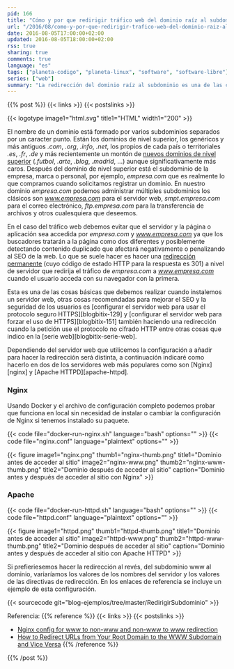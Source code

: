 ```yaml
---
pid: 166
title: "Cómo y por que redirigir tráfico web del dominio raíz al subdominio www (o viceversa)"
url: "/2016/08/como-y-por-que-redirigir-trafico-web-del-dominio-raiz-al-subdominio-www/"
date: 2016-08-05T17:00:00+02:00
updated: 2016-08-05T18:00:00+02:00
rss: true
sharing: true
comments: true
language: "es"
tags: ["planeta-codigo", "planeta-linux", "software", "software-libre"]
series: ["web"]
summary: "La redirección del dominio raíz al subdominio es una de las cosas básicas que es recomendable realizar en todo dominio, para ello hay que añadir algo de configuración propia de cada servidor para realizar la redirección. Junto con usar el uso del protocolo HTTPS y forzar su uso con otra redirección mejoraremos el SEO y evitaremos penalizaciones por contenido duplicado."
---
```


{{% post %}}
{{< links >}}
{{< postslinks >}}

{{< logotype image1="html.svg" title1="HTML" width1="200" >}}

El nombre de un dominio está formado por varios subdominios separados por un caracter punto. Están los dominios de nivel superior, los genéricos y más antiguos _.com_, _.org_, _.info_, _.net_, los propios de cada país o territoriales _.es_, _.fr_, _.de_ y más recientemente un montón de [nuevos dominios de nivel superior](https://es.wikipedia.org/wiki/Dominio_de_nivel_superior) (_.futbol_, _.arte_, _.blog_, _.madrid_, ...) aunque significativamente más caros. Después del dominio de nivel superior está el subdominio de la empresa, marca o personal, por ejemplo, _empresa.com_ que es realmente lo que compramos cuando solicitamos registrar un dominio. En nuestro dominio _empresa.com_ podemos administrar múltiples subdominios los clásicos son _www.empresa.com_ para el servidor web, _smpt.empresa.com_ para el correo electrónico, _ftp.empresa.com_ para la transferencia de archivos y otros cualesquiera que deseemos.

En el caso del tráfico web debemos evitar que el servidor y la página o aplicación sea accedida por _empresa.com_ y _www.empresa.com_ ya que los buscadores tratarán a la página como dos diferentes y posiblemente detectando contenido duplicado que afectará negativamente o penalizando al SEO de la web. Lo que se suele hacer es hacer una [redirección permanente](https://es.wikipedia.org/wiki/HTTP_301) (cuyo código de estado HTTP para la respuesta es 301) a nivel de servidor que redirija el tráfico de _empresa.com_ a _www.empresa.com_ cuando el usuario acceda con su navegador con la primera.

Esta es una de las cosas básicas que debemos realizar cuando instalemos un servidor web, otras cosas recomendadas para mejorar el SEO y la seguridad de los usuarios es [configurar el servidor web para usar el protocolo seguro HTTPS][blogbitix-129] y [configurar el servidor web para forzar el uso de HTTPS][blogbitix-151] también haciendo una redirección cuando la petición use el protocolo no cifrado HTTP entre otras cosas que indico en la [serie web][blogbitix-serie-web].

Dependiendo del servidor web que utilicemos la configuración a añadir para hacer la redirección será distinta, a continuación indicaré como hacerlo en dos de los servidores web más populares como son [Nginx][nginx] y [Apache HTTPD][apache-httpd].

### Nginx

Usando Docker y el archivo de configuración completo podemos probar que funciona en local sin necesidad de instalar o cambiar la configuración de Nginx si tenemos instalado su paquete.

{{< code file="docker-run-nginx.sh" language="bash" options="" >}}
{{< code file="nginx.conf" language="plaintext" options="" >}}

<div class="media">
    {{< figure
        image1="nginx.png" thumb1="nginx-thumb.png" title1="Dominio antes de acceder al sitio"
        image2="nginx-www.png" thumb2="nginx-www-thumb.png" title2="Dominio después de acceder al sitio"
        caption="Dominio antes y después de acceder al sitio con Nginx" >}}
</div>

### Apache

{{< code file="docker-run-httpd.sh" language="bash" options="" >}}
{{< code file="httpd.conf" language="plaintext" options="" >}}

<div class="media">
    {{< figure
        image1="httpd.png" thumb1="httpd-thumb.png" title1="Dominio antes de acceder al sitio"
        image2="httpd-www.png" thumb2="httpd-www-thumb.png" title2="Dominio después de acceder al sitio"
        caption="Dominio antes y después de acceder al sitio con Apache HTTPD" >}}
</div>

Si prefieriesemos hacer la redirección al revés, del subdominio www al dominio, variaríamos los valores de los nombres del servidor y los valores de las directivas de redirección. En los enlaces de referencia se incluye un ejemplo de esta configuración.

{{< sourcecode git="blog-ejemplos/tree/master/RedirigirSubdominio" >}}

Referencia:
{{% reference %}}
{{< links >}}
{{< postslinks >}}
* [Nginx config for www to non-www and non-www to www redirection](https://easyengine.io/tutorials/nginx/www-non-www-redirection/)
* [How to Redirect URLs from Your Root Domain to the WWW Subdomain and Vice Versa](http://www.thesitewizard.com/apache/redirect-domain-www-subdomain.shtml)
{{% /reference %}}

{{% /post %}}
